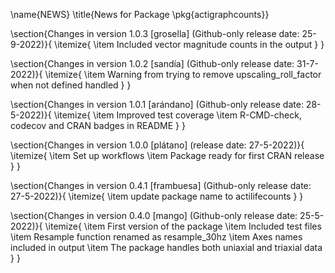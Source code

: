 \name{NEWS}
\title{News for Package \pkg{actigraphcounts}}

\section{Changes in version 1.0.3 [grosella] (Github-only release date: 25-9-2022)}{
\itemize{
  \item Included vector magnitude counts in the output
}
}

\section{Changes in version 1.0.2 [sandía] (Github-only release date: 31-7-2022)}{
\itemize{
  \item Warning from trying to remove upscaling_roll_factor when not defined handled
}
}

\section{Changes in version 1.0.1 [arándano] (Github-only release date: 28-5-2022)}{
\itemize{
  \item Improved test coverage
  \item R-CMD-check, codecov and CRAN badges in README
}
}

\section{Changes in version 1.0.0 [plátano] (release date: 27-5-2022)}{
\itemize{
  \item Set up workflows
  \item Package ready for first CRAN release
}
}

\section{Changes in version 0.4.1 [frambuesa] (Github-only release date: 27-5-2022)}{
\itemize{
  \item update package name to actilifecounts
}
}

\section{Changes in version 0.4.0 [mango] (Github-only release date: 25-5-2022)}{
\itemize{
  \item First version of the package
  \item Included test files
  \item Resample function renamed as resample_30hz
  \item Axes names included in output
  \item The package handles both uniaxial and triaxial data
}
}

